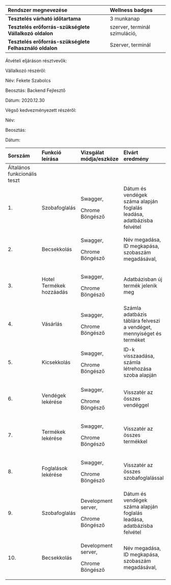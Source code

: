 ﻿|**Rendszer megnevezése**|Wellness badges|
| :- | :- |
|**Tesztelés várható időtartama**|3 munkanap|
|**Tesztelés erőforrás-szükséglete Vállalkozó oldalon**|szerver, terminál szimuláció,|
|**Tesztelés erőforrás-szükséglete Felhasználó oldalon**|Szerver, terminál|

Átvételi eljáráson résztvevők:

Vállalkozó részéről:

Név: Fekete Szabolcs

Beosztás: Backend Fejlesztő

Dátum: 2020.12.30

Végső kedvezményezett részéről:

Név:

Beosztás:

Dátum:


|**Sorszám**|**Funkció leírása**|**Vizsgálat módja/eszköze**|**Elvárt eredmény**|**Aktuális eredmény**|**Megfelelősség státusza**|
| :- | :- | :- | :- | :- | :- |
|Általános funkcionális teszt|
|1.|Szobafoglalás|<p>Swagger,</p><p>Chrome Böngésző</p>|Dátum és vendégek száma alapján foglalás leadása, adatbázisba felvétel|Dátum és vendégek száma alapján foglalás leadása, adatbázisba felvétel|Megfelelő|
|2.|Becsekkolás|<p>Swagger,</p><p>Chrome Böngésző</p>|Név megadása, ID megkapása, szobaszám megadásával,|Név megadása, ID megkapása, szobaszám megadásával,|Megfelelő|
|3.|Hotel Termékek hozzáadás|<p>Swagger,</p><p>Chrome Böngésző</p>|Adatbázisban új termék jelenik meg|Adatbázisban új termék jelenik meg|Megfelelő|
|4.|Vásárlás|<p>Swagger,</p><p>Chrome Böngésző</p>|Számla adatbázis táblára felveszi a vendéget, mennyiséget és terméket|Számla adatbázis táblára felveszi a vendéget, mennyiséget és terméket|Megfelelő|
|5.|Kicsekkolás|<p>Swagger,</p><p>Chrome Böngésző</p>|ID-k visszaadása, számla létrehozása szoba alapján|ID-k visszaadása, számla létrehozása szoba alapján|Megfelelő|
|6.|Vendégek lekérése|<p>Swagger,</p><p>Chrome Böngésző</p>|Visszatér az összes vendéggel|Visszatér az összes vendéggel|Megfelelő|
|7.|Termékek lekérése|<p>Swagger,</p><p>Chrome Böngésző</p>|Visszatér az összes termékkel|Visszatér az összes termékkel|Megfelelő|
|8.|Foglalások lekérése|<p>Swagger,</p><p>Chrome Böngésző</p>|Visszatér az összes szobafoglalással|Visszatér az összes szobafoglalással|Megfelelő|
|9.|Szobafoglalás|<p>Development server,</p><p>Chrome Böngésző</p>|Dátum és vendégek száma alapján foglalás leadása, adatbázisba felvétel|Nem adja vissza a szobaszámot a foglalás után.|Pótálás|
|10.|Becsekkolás|<p>Development server,</p><p>Chrome Böngésző</p>|Név megadása, ID megkapása, szobaszám megadásával,|Név megadása, ID megkapása, szobaszám megadásával,|Megfelelő|

